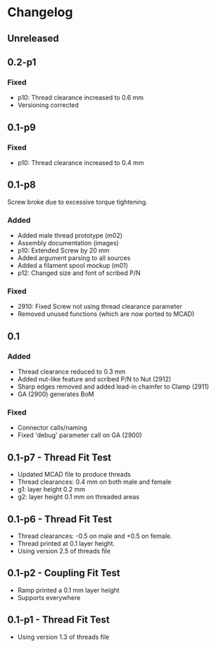 # Changelog

## Unreleased

## 0.2-p1

### Fixed

- p10: Thread clearance increased to 0.6 mm
- Versioning corrected


## 0.1-p9

### Fixed

- p10: Thread clearance increased to 0.4 mm


## 0.1-p8

Screw broke due to excessive torque tightening.

### Added

- Added male thread prototype (m02)
- Assembly documentation (images)
- p10: Extended Screw by 20 mm
- Added argument parsing to all sources
- Added a filament spool mockup (m01)
- p12: Changed size and font of scribed P/N

### Fixed

- 2910: Fixed Screw not using thread clearance parameter
- Removed unused functions (which are now ported to MCAD)


## 0.1

### Added

- Thread clearance reduced to 0.3 mm
- Added nut-like feature and scribed P/N to Nut (2912)
- Sharp edges removed and added lead-in chamfer to Clamp (2911)
- GA (2900) generates BoM

### Fixed

- Connector calls/naming
- Fixed 'debug' parameter call on GA (2900)

## 0.1-p7 - Thread Fit Test
- Updated MCAD file to produce threads
- Thread clearances: 0.4 mm on both male and female
- g1: layer height 0.2 mm
- g2: layer height 0.1 mm on threaded areas

## 0.1-p6 - Thread Fit Test
- Thread clearances: -0.5 on male and +0.5 on female.
- Thread printed at 0.1 layer height.
- Using version 2.5 of threads file

## 0.1-p2 - Coupling Fit Test
- Ramp printed a 0.1 mm layer height
- Supports everywhere

## 0.1-p1 - Thread Fit Test
 - Using version 1.3 of threads file

